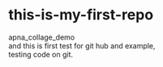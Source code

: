 # this-is-my-first-repo
apna_collage_demo
<br>
and this is first test for git hub and example,
<br>
testing code on git.

